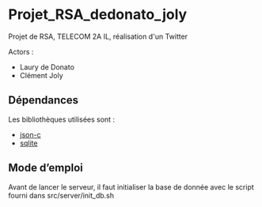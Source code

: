 # Projet_RSA_dedonato_joly

Projet de RSA, TELECOM 2A IL, réalisation d'un Twitter

Actors :
- Laury de Donato
- Clément Joly

## Dépendances

Les bibliothèques utilisées sont :

- [json-c](http://json-c.github.io/json-c/)
- [sqlite](http://sqlite.org/)

## Mode d’emploi

Avant de lancer le serveur, il faut initialiser la base de donnée avec le script fourni dans src/server/init_db.sh
